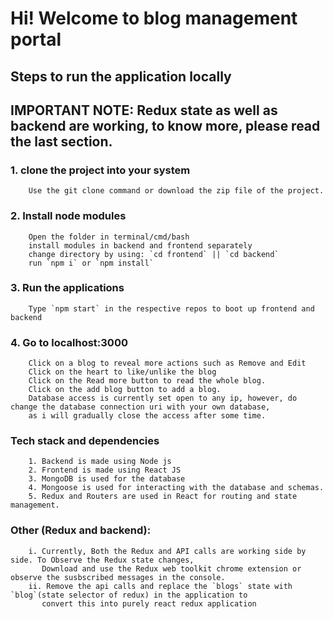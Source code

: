 # Hi! Welcome to blog management portal

## Steps to run the application locally

## IMPORTANT NOTE: Redux state as well as backend are working, to know more, please read the last section.

### 1. clone the project into your system
        Use the git clone command or download the zip file of the project.
### 2. Install node modules
        Open the folder in terminal/cmd/bash
        install modules in backend and frontend separately
        change directory by using: `cd frontend` || `cd backend`
        run `npm i` or `npm install`
### 3. Run the applications
        Type `npm start` in the respective repos to boot up frontend and backend
### 4. Go to localhost:3000
        Click on a blog to reveal more actions such as Remove and Edit
        Click on the heart to like/unlike the blog
        Click on the Read more button to read the whole blog.
        Click on the add blog button to add a blog.
        Database access is currently set open to any ip, however, do change the database connection uri with your own database, 
        as i will gradually close the access after some time.
### Tech stack and dependencies
        1. Backend is made using Node js 
        2. Frontend is made using React JS
        3. MongoDB is used for the database
        4. Mongoose is used for interacting with the database and schemas.
        5. Redux and Routers are used in React for routing and state management.
### Other (Redux and backend):
        i. Currently, Both the Redux and API calls are working side by side. To Observe the Redux state changes, 
           Download and use the Redux web toolkit chrome extension or observe the susbscribed messages in the console.
        ii. Remove the api calls and replace the `blogs` state with `blog`(state selector of redux) in the application to 
           convert this into purely react redux application
